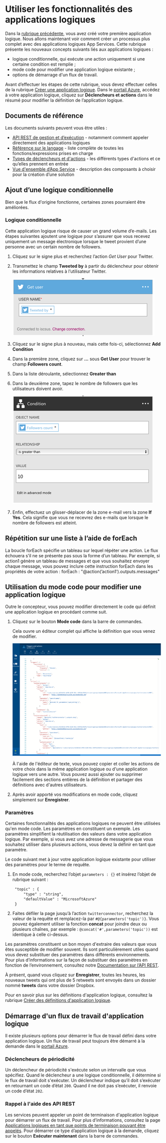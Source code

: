 <properties 
	pageTitle="Utiliser les fonctionnalités d’une application logique | Microsoft Azure" 
	description="Découvrez comment utiliser les fonctionnalités avancées des applications logiques." 
	authors="stepsic-microsoft-com" 
	manager="erikre" 
	editor="" 
	services="logic-apps" 
	documentationCenter=""/>

<tags
	ms.service="logic-apps"
	ms.workload="integration"
	ms.tgt_pltfrm="na"
	ms.devlang="na"
	ms.topic="article"
	ms.date="03/28/2016"
	ms.author="stepsic"/>
	
# Utiliser les fonctionnalités des applications logiques

Dans la [rubrique précédente](app-service-logic-create-a-logic-app.md), vous avez créé votre première application logique. Nous allons maintenant voir comment créer un processus plus complet avec des applications logiques App Services. Cette rubrique présente les nouveaux concepts suivants liés aux applications logiques :

- logique conditionnelle, qui exécute une action uniquement si une certaine condition est remplie ;
- mode code pour modifier une application logique existante ;
- options de démarrage d'un flux de travail.

Avant d’effectuer les étapes de cette rubrique, vous devez effectuer celles de la rubrique [Créer une application logique](app-service-logic-create-a-logic-app.md). Dans le [portail Azure], accédez à votre application logique, cliquez sur **Déclencheurs et actions** dans le résumé pour modifier la définition de l’application logique.

## Documents de référence

Les documents suivants peuvent vous être utiles :

- [API REST de gestion et d’exécution](https://msdn.microsoft.com/library/azure/mt643787.aspx) - notamment comment appeler directement des applications logiques
- [Référence sur le langage](https://msdn.microsoft.com/library/azure/mt643789.aspx) - liste complète de toutes les fonctions/expressions prises en charge
- [Types de déclencheurs et d'actions](https://msdn.microsoft.com/library/azure/mt643939.aspx) - les différents types d'actions et ce qu’elles prennent en entrée
- [Vue d'ensemble d’App Service](../app-service/app-service-value-prop-what-is.md) - description des composants à choisir pour la création d’une solution

## Ajout d’une logique conditionnelle

Bien que le flux d'origine fonctionne, certaines zones pourraient être améliorées.


### Logique conditionnelle
Cette application logique risque de causer un grand volume d’e-mails. Les étapes suivantes ajoutent une logique pour s’assurer que vous recevez uniquement un message électronique lorsque le tweet provient d’une personne avec un certain nombre de followers.

1. Cliquez sur le signe plus et recherchez l’action *Get User* pour Twitter.

2. Transmettez le champ **Tweeted by** à partir du déclencheur pour obtenir les informations relatives à l’utilisateur Twitter.

	![Get User](./media/app-service-logic-use-logic-app-features/getuser.png)

3. Cliquez sur le signe plus à nouveau, mais cette fois-ci, sélectionnez **Add Condition**

4. Dans la première zone, cliquez sur **...** sous **Get User** pour trouver le champ **Followers count**.

5. Dans la liste déroulante, sélectionnez **Greater than**

6. Dans la deuxième zone, tapez le nombre de followers que les utilisateurs doivent avoir.

	![Logique conditionnelle](./media/app-service-logic-use-logic-app-features/conditional.png)

7.  Enfin, effectuez un glisser-déplacer de la zone e-mail vers la zone **If Yes**. Cela signifie que vous ne recevrez des e-mails que lorsque le nombre de followers est atteint.

## Répétition sur une liste à l’aide de forEach

La boucle forEach spécifie un tableau sur lequel répéter une action. Le flux échouera s’il ne se présente pas sous la forme d’un tableau. Par exemple, si action1 génère un tableau de messages et que vous souhaitez envoyer chaque message, vous pouvez inclure cette instruction forEach dans les propriétés de votre action : forEach : "@action(’action1’).outputs.messages"
 

## Utilisation du mode code pour modifier une application logique

Outre le concepteur, vous pouvez modifier directement le code qui définit une application logique en procédant comme suit.

1. Cliquez sur le bouton **Mode code** dans la barre de commandes.

	Cela ouvre un éditeur complet qui affiche la définition que vous venez de modifier.

	![Mode Code](./media/app-service-logic-use-logic-app-features/codeview.png)

    À l'aide de l'éditeur de texte, vous pouvez copier et coller les actions de votre choix dans la même application logique ou d'une application logique vers une autre. Vous pouvez aussi ajouter ou supprimer facilement des sections entières de la définition et partager des définitions avec d'autres utilisateurs.

2. Après avoir apporté vos modifications en mode code, cliquez simplement sur **Enregistrer**.

### Paramètres
Certaines fonctionnalités des applications logiques ne peuvent être utilisées qu'en mode code. Les paramètres en constituent un exemple. Les paramètres simplifient la réutilisation des valeurs dans votre application logique. Par exemple, si vous avez une adresse de messagerie que vous souhaitez utiliser dans plusieurs actions, vous devez la définir en tant que paramètre.

Le code suivant met à jour votre application logique existante pour utiliser des paramètres pour le terme de requête.

1. En mode code, recherchez l’objet `parameters : {}` et insérez l’objet de rubrique suivant :

	    "topic" : {
		    "type" : "string",
		    "defaultValue" : "MicrosoftAzure"
	    }
    
2. Faites défiler la page jusqu’à l’action `twitterconnector`, recherchez la valeur de la requête et remplacez-la par `#@{parameters('topic')}`. Vous pouvez également utiliser la fonction **concat** pour joindre deux ou plusieurs chaînes, par exemple : `@concat('#',parameters('topic'))` est identique à celle ci-dessus.
 
Les paramètres constituent un bon moyen d'extraire des valeurs que vous êtes susceptible de modifier souvent. Ils sont particulièrement utiles quand vous devez substituer des paramètres dans différents environnements. Pour plus d’informations sur la façon de substituer des paramètres en fonction de l’environnement, consultez notre [Documentation sur l’API REST](https://msdn.microsoft.com/library/mt643787.aspx).

À présent, quand vous cliquez sur **Enregistrer**, toutes les heures, les nouveaux tweets qui ont plus de 5 retweets sont envoyés dans un dossier nommé **tweets** dans votre dossier Dropbox.

Pour en savoir plus sur les définitions d'application logique, consultez la rubrique [Créer des définitions d'application logique](app-service-logic-author-definitions.md).

## Démarrage d'un flux de travail d'application logique
Il existe plusieurs options pour démarrer le flux de travail défini dans votre application logique. Un flux de travail peut toujours être démarré à la demande dans le [portail Azure].

### Déclencheurs de périodicité
Un déclencheur de périodicité s'exécute selon un intervalle que vous spécifiez. Quand le déclencheur a une logique conditionnelle, il détermine si le flux de travail doit s'exécuter. Un déclencheur indique qu’il doit s’exécuter en retournant un code d’état `200`. Quand il ne doit pas s’exécuter, il renvoie un code d’état `202`.

### Rappel à l'aide des API REST
Les services peuvent appeler un point de terminaison d'application logique pour démarrer un flux de travail. Pour plus d’informations, consultez la page [Applications logiques en tant que points de terminaison pouvant être appelés](app-service-logic-connector-http.md). Pour démarrer ce type d’application logique à la demande, cliquez sur le bouton **Exécuter maintenant** dans la barre de commandes.

<!-- Shared links -->
[portail Azure]: https://portal.azure.com

<!---HONumber=AcomDC_0803_2016-->